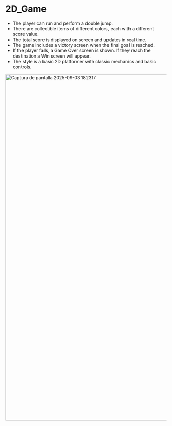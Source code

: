 # 2D_Game

- The player can run and perform a double jump.  
- There are collectible items of different colors, each with a different score value.  
- The total score is displayed on screen and updates in real time.  
- The game includes a victory screen when the final goal is reached.  
- If the player falls, a Game Over screen is shown. If they reach the destination a Win screen will appear.
- The style is a basic 2D platformer with classic mechanics and basic controls.

<img width="1919" height="1079" alt="Captura de pantalla 2025-09-03 182317" src="https://github.com/user-attachments/assets/f1d34b13-8418-47f6-bd6d-9867c0391baa" />
